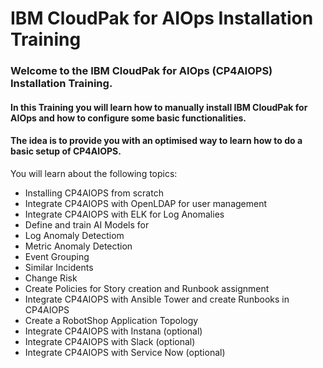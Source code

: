 # IBM CloudPak for AIOps Installation Training

### Welcome to the **IBM CloudPak for AIOps** (CP4AIOPS) Installation Training.
#### In this Training you will learn how to manually install IBM CloudPak for AIOps and how to configure some basic functionalities.
#### The idea is to provide you with an optimised way to learn how to do a basic setup of CP4AIOPS.


You will learn about the following topics:
- Installing CP4AIOPS from scratch
- Integrate CP4AIOPS with OpenLDAP for user management
- Integrate CP4AIOPS with ELK for Log Anomalies
- Define and train AI Models for
- Log Anomaly Detectiom
- Metric Anomaly Detection
- Event Grouping
- Similar Incidents
- Change Risk
- Create Policies for Story creation and Runbook assignment
- Integrate CP4AIOPS with Ansible Tower and create Runbooks in CP4AIOPS
- Create a RobotShop Application Topology
- Integrate CP4AIOPS with Instana (optional)
- Integrate CP4AIOPS with Slack (optional)
- Integrate CP4AIOPS with Service Now (optional)


